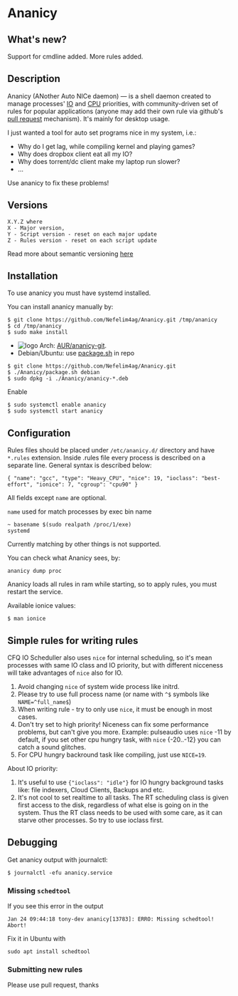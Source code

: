 # Ananicy

## What's new?
Support for cmdline added.
More rules added.

## Description
Ananicy (ANother Auto NICe daemon) — is a shell daemon created to manage processes' [IO](http://linux.die.net/man/1/ionice) and [CPU](http://linux.die.net/man/1/nice) priorities, with community-driven set of rules for popular applications (anyone may add their own rule via github's [pull request](https://help.github.com/articles/using-pull-requests/) mechanism). It's mainly for desktop usage.

I just wanted a tool for auto set programs nice in my system, i.e.:
* Why do I get lag, while compiling kernel and playing games?
* Why does dropbox client eat all my IO?
* Why does torrent/dc client make my laptop run slower?
* ...

Use ananicy to fix these problems!

## Versions
```
X.Y.Z where
X - Major version,
Y - Script version - reset on each major update
Z - Rules version - reset on each script update
```
Read more about semantic versioning [here](http://semver.org/)

## Installation
To use ananicy you must have systemd installed.

You can install ananicy manually by:
```
$ git clone https://github.com/Nefelim4ag/Ananicy.git /tmp/ananicy
$ cd /tmp/ananicy
$ sudo make install
```
* ![logo](http://www.monitorix.org/imgs/archlinux.png "arch logo") Arch: [AUR/ananicy-git](https://aur.archlinux.org/packages/ananicy-git).
* Debian/Ubuntu: use [package.sh](https://raw.githubusercontent.com/Nefelim4ag/Ananicy/master/package.sh) in repo
```
$ git clone https://github.com/Nefelim4ag/Ananicy.git
$ ./Ananicy/package.sh debian
$ sudo dpkg -i ./Ananicy/ananicy-*.deb
```

Enable
```
$ sudo systemctl enable ananicy
$ sudo systemctl start ananicy
```
## Configuration
Rules files should be placed under `/etc/ananicy.d/` directory and have `*.rules` extension.
Inside .rules file every process is described on a separate line. General syntax is described below:

```
{ "name": "gcc", "type": "Heavy_CPU", "nice": 19, "ioclass": "best-effort", "ionice": 7, "cgroup": "cpu90" }
```

All fields except `name` are optional.

`name` used for match processes by exec bin name
```
~ basename $(sudo realpath /proc/1/exe)
systemd
```

Currently matching by other things is not supported.

You can check what Ananicy sees, by:
```
ananicy dump proc
```

Ananicy loads all rules in ram while starting, so to apply rules, you must restart the service.

Available ionice values:
```
$ man ionice
```

## Simple rules for writing rules
CFQ IO Scheduller also uses `nice` for internal scheduling, so it's mean processes with same IO class and IO priority, but with different nicceness will take advantages of `nice` also for IO.

1. Avoid changing `nice` of system wide process like initrd.
2. Please try to use full process name (or name with `^$` symbols like `NAME=^full_name$`)
3. When writing rule - try to only use `nice`, it must be enough in most cases.
4. Don't try set to high priority! Niceness can fix some performance problems, but can't give you more.
Example: pulseaudio uses `nice` -11 by default, if you set other cpu hungry task, with `nice` {-20..-12} you can catch a sound glitches.
5. For CPU hungry backround task like compiling, just use `NICE=19`.

About IO priority:

1. It's useful to use `{"ioclass": "idle"}` for IO hungry background tasks like: file indexers, Cloud Clients, Backups and etc.
2. It's not cool to set realtime to all tasks. The RT scheduling class is given first access to the disk, regardless of what else is going on in the system.  Thus the RT class needs to be used with some care, as it can starve other processes. So try to use ioclass first.

## Debugging
Get ananicy output with journalctl:
```
$ journalctl -efu ananicy.service
```

### Missing `schedtool`
If you see this error in the output
```
Jan 24 09:44:18 tony-dev ananicy[13783]: ERRO: Missing schedtool! Abort!
```
Fix it in Ubuntu with
```
sudo apt install schedtool
```

### Submitting new rules

Please use pull request, thanks
